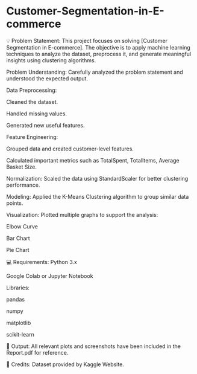 # Customer-Segmentation-in-E-commerce

💡 Problem Statement:
This project focuses on solving [Customer Segmentation in E-commerce]. The objective is to apply machine learning techniques to analyze the dataset, preprocess it, and generate meaningful insights using clustering algorithms.


Problem Understanding:
Carefully analyzed the problem statement and understood the expected output.

Data Preprocessing:

Cleaned the dataset.

Handled missing values.

Generated new useful features.

Feature Engineering:

Grouped data and created customer-level features.

Calculated important metrics such as TotalSpent, TotalItems, Average Basket Size.

Normalization:
Scaled the data using StandardScaler for better clustering performance.

Modeling:
Applied the K-Means Clustering algorithm to group similar data points.

Visualization:
Plotted multiple graphs to support the analysis:

Elbow Curve

Bar Chart

Pie Chart

💻 Requirements:
Python 3.x

Google Colab or Jupyter Notebook

Libraries:

pandas

numpy

matplotlib

scikit-learn

📸 Output:
All relevant plots and screenshots have been included in the Report.pdf for reference.

🙏 Credits:
Dataset provided by Kaggle Website.
